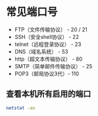 # 常见端口号

* FTP（文件传输协议） - 20 / 21
* SSH（安全shell协议） - 22
* telnet（远程登录协议） - 23
* DNS（域名系统） - 53
* http（超文本传输协议） - 80
* SMTP（简单邮件传输协议） - 25
* POP3（邮局协议3代）- 110

## 查看本机所有启用的端口

```bash
netstat -an
```
